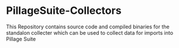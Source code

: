 # PillageSuite-Collectors
This Repository contains source code and compiled binaries for the standalon collecter which can be used to collect data for imports into Pillage Suite
